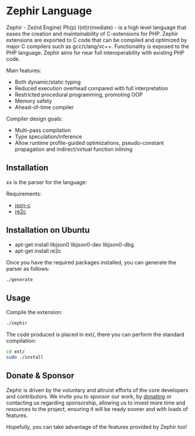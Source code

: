 Zephir Language
===============

Zephir - Ze(nd Engine) Ph(p) I(nt)r(mediate) - is a high level language that eases the creation and maintainability
of C-extensions for PHP. Zephir extensions are exported to C code that can be compiled and optimized by major C compilers
such as gcc/clang/vc++. Functionality is exposed to the PHP language. Zephir aims for near full
interoperability with existing PHP code.

Main features:

* Both dynamic/static typing
* Reduced execution overhead compared with full interpretation
* Restricted procedural programming, promoting OOP
* Memory safety
* Ahead-of-time compiler

Compiler design goals:

* Multi-pass compilation
* Type speculation/inference
* Allow runtime profile-guided optimizations, pseudo-constant propagation and indirect/virtual function inlining

Installation
------------

xx is the parser for the language:

Requirements:

* [json-c](https://github.com/json-c/json-c)
* [re2c](http://re2c.org/)
 
Installation on Ubuntu
-----------------------

* apt-get install libjson0 libjson0-dev libjson0-dbg
* apt-get install re2c


Once you have the required packages installed, you can generate the parser as follows:

```bash
./generate
```

Usage
-----

Compile the extension:

```bash
./zephir
```

The code produced is placed in ext/, there you can perform the standard compilation:

```bash
cd ext/
sudo ./install
```

Donate & Sponsor
----------------

Zephir is driven by the voluntary and altruist efforts of the core developers and contributors.
We invite you to sponsor our work, by [donating](https://www.gittip.com/phalcon/) or contacting us regarding sponsorship, allowing us to invest more time and resources to the project, ensuring it will be ready sooner and with loads of features. 

Hopefully, you can take advantage of the features provided by Zephir too!

